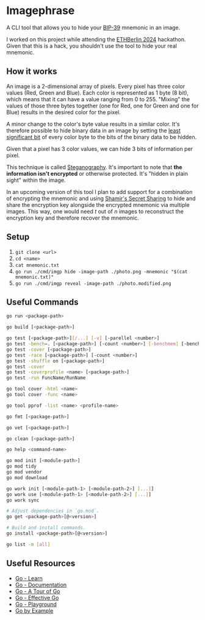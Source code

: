 # Imagephrase

A CLI tool that allows you to hide your [BIP-39](https://github.com/bitcoin/bips/blob/master/bip-0039.mediawiki) mnemonic in an image.

I worked on this project while attending the [ETHBerlin 2024](https://ethberlin.org) hackathon. Given that this is a hack, you shouldn't use the tool to hide your real mnemonic.

## How it works

An image is a 2-dimensional array of pixels. Every pixel has three color values (Red, Green and Blue). Each color is represented as 1 byte (8 bit), which means that it can have a value ranging from 0 to 255. "Mixing" the values of those three bytes together (one for Red, one for Green and one for Blue) results in the desired color for the pixel.

A minor change to the color's byte value results in a similar color. It's therefore possible to hide binary data in an image by setting the [least significant bit](https://en.wikipedia.org/wiki/Bit_numbering) of every color byte to the bits of the binary data to be hidden.

Given that a pixel has 3 color values, we can hide 3 bits of information per pixel.

This technique is called [Steganography](https://en.wikipedia.org/wiki/Steganography). It's important to note that **the information isn't encrypted** or otherwise protected. It's "hidden in plain sight" within the image.

In an upcoming version of this tool I plan to add support for a combination of encrypting the mnemonic and using [Shamir's Secret Sharing](https://en.wikipedia.org/wiki/Shamir%27s_secret_sharing) to hide and share the encryption key alongside the encrypted mnemonic via multiple images. This way, one would need $t$ out of $n$ images to reconstruct the encryption key and therefore recover the mnemonic.

## Setup

1. `git clone <url>`
2. `cd <name>`
3. `cat mnemonic.txt`
4. `go run ./cmd/imgp hide -image-path ./photo.png -mnemonic "$(cat mnemonic.txt)"`
5. `go run ./cmd/imgp reveal -image-path ./photo.modified.png`

## Useful Commands

```sh
go run <package-path>

go build [<package-path>]

go test [<package-path>][/...] [-v] [-parellel <number>]
go test -bench=. [<package-path>] [-count <number>] [-benchmem] [-benchtime 2s] [-memprofile <name>]
go test -cover [<package-path>]
go test -race [<package-path>] [-count <number>]
go test -shuffle on [<package-path>]
go test -cover
go test -coverprofile <name> [<package-path>]
go test -run FuncName/RunName

go tool cover -html <name>
go tool cover -func <name>

go tool pprof -list <name> <profile-name>

go fmt [<package-path>]

go vet [<package-path>]

go clean [<package-path>]

go help <command-name>

go mod init [<module-path>]
go mod tidy
go mod vendor
go mod download

go work init [<module-path-1> [<module-path-2>] [...]]
go work use [<module-path-1> [<module-path-2>] [...]]
go work sync

# Adjust dependencies in `go.mod`.
go get <package-path>[@<version>]

# Build and install commands.
go install <package-path>[@<version>]

go list -m [all]
```

## Useful Resources

- [Go - Learn](https://go.dev/learn)
- [Go - Documentation](https://go.dev/doc)
- [Go - A Tour of Go](https://go.dev/tour)
- [Go - Effective Go](https://go.dev/doc/effective_go)
- [Go - Playground](https://go.dev/play)
- [Go by Example](https://gobyexample.com)
